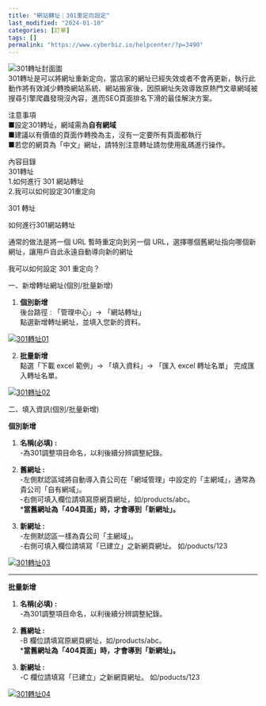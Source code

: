 ```yaml
---
title: "網站轉址｜301重定向設定"
last_modified: "2024-01-10"
categories: [訂單]
tags: []
permalink: "https://www.cyberbiz.io/helpcenter/?p=3490"
---
```


![301轉址封面圖](https://www.cyberbiz.io/support/wp-content/uploads/2021/07/301轉址封面圖.png)  
301轉址是可以將網址重新定向，當店家的網址已經失效或者不會再更新，執行此動作將有效減少轉換網站系統、網站搬家後，因原網址失效導致原熱門文章網域被搜尋引擎爬蟲發現沒內容，進而SEO頁面排名下滑的最佳解決方案。  



注意事項  
■設定301轉址，網域需為**自有網域**  
■建議以有價值的頁面作轉換為主，沒有一定要所有頁面都執行  
■若您的網頁為「中文」網址，請特別注意轉址請勿使用亂碼進行操作。  

內容目錄  
301轉址  
1.如何進行 301 網站轉址  
2.我可以如何設定301重定向  

301 轉址



如何進行301網站轉址  

通常的做法是將一個 URL 暫時重定向到另一個 URL，選擇哪個舊網址指向哪個新網址，讓用戶自此永遠自動導向新的網址

我可以如何設定 301 重定向？  

一、新增轉址網址(個別/批量新增)  


1. **個別新增**  
後台路徑 : 「管理中心」→ 「網站轉址」  
點選新增轉址網址，並填入您新的資料。  

[![301轉址01](https://www.cyberbiz.io/support/wp-content/uploads/301轉址01.png)](https://www.cyberbiz.io/support/wp-content/uploads/301轉址01.png)



2. **批量新增**  
點選「下載 excel 範例」→ 「填入資料」→ 「匯入 excel 轉址名單」 完成匯入轉址名單。  

[![301轉址02](https://www.cyberbiz.io/support/wp-content/uploads/2022/01/301轉址02.png)](https://www.cyberbiz.io/support/wp-content/uploads/2022/01/301轉址02.png)

二、填入資訊(個別/批量新增)  

****個別新增****

1. **名稱(必填) :**  
-為301調整項目命名，以利後續分辨調整紀錄。  


2. **舊網址 :**  
-左側默認區域將自動導入貴公司在「網域管理」中設定的「主網域」，通常為貴公司「自有網域」。  
-右側可填入欄位請填寫原網頁網址，如/products/abc。  
***當舊網址為「404頁面」時，才會導到「新網址」。**




3. **新網址 :**  
-左側默認區一樣為貴公司「主網域」。  
-右側可填入欄位請填寫「已建立」之新網頁網址。 如/poducts/123  


[![301轉址03](https://www.cyberbiz.io/support/wp-content/uploads/2022/01/301轉址03.png)](https://www.cyberbiz.io/support/wp-content/uploads/2022/01/301轉址03.png)

* * *

****批量新增****

1. **名稱(必填) :**  
-為301調整項目命名，以利後續分辨調整紀錄。  


2. **舊網址 :**  
-B 欄位請填寫原網頁網址，如/products/abc。  
***當舊網址為「404頁面」時，才會導到「新網址」。**




3. **新網址 :**  
-C 欄位請填寫「已建立」之新網頁網址。 如/poducts/123  


[![301轉址04](https://www.cyberbiz.io/support/wp-content/uploads/2022/01/301轉址04.png)](https://www.cyberbiz.io/support/wp-content/uploads/2022/01/301轉址04.png)  


